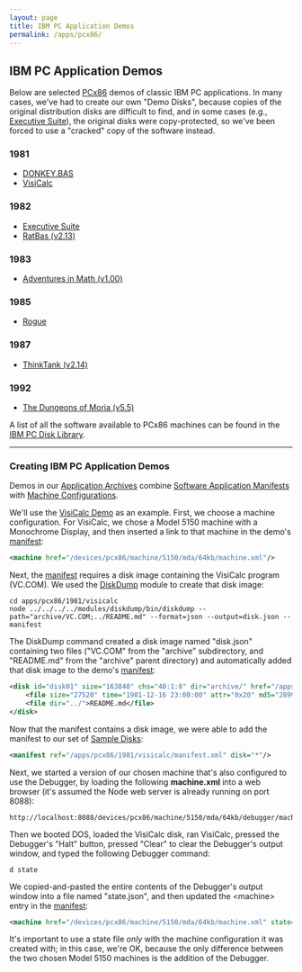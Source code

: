 ```yaml
---
layout: page
title: IBM PC Application Demos
permalink: /apps/pcx86/
---
```


IBM PC Application Demos
------------------------

Below are selected [PCx86](/docs/about/pcx86/) demos of classic IBM PC applications.  In many cases,
we've had to create our own "Demo Disks", because copies of the original distribution disks are difficult
to find, and in some cases (e.g., [Executive Suite](1982/esuite/)), the original disks were copy-protected,
so we've been forced to use a "cracked" copy of the software instead.

### 1981

* [DONKEY.BAS](1981/donkey/)
* [VisiCalc](1981/visicalc/)

### 1982

* [Executive Suite](1982/esuite/)
* [RatBas (v2.13)](1982/ratbas/)

### 1983

* [Adventures in Math (v1.00)](1983/adventmath/)

### 1985

* [Rogue](1985/rogue/)

### 1987

* [ThinkTank (v2.14)](1987/thinktank/)

### 1992

* [The Dungeons of Moria (v5.5)](1992/moria/)

A list of all the software available to PCx86 machines can be found in the [IBM PC Disk Library](/disks/pcx86/).

---

### Creating IBM PC Application Demos

Demos in our [Application Archives](/apps/) combine
[Software Application Manifests](/apps/#software-application-manifests) with
[Machine Configurations](/devices/pcx86/machine/).

We'll use the [VisiCalc Demo](1981/visicalc/) as an example.  First, we choose a machine configuration.
For VisiCalc, we chose a Model 5150 machine with a Monochrome Display, and then inserted a link to that machine
in the demo's [manifest](1981/visicalc/manifest.xml):

```xml
<machine href="/devices/pcx86/machine/5150/mda/64kb/machine.xml"/>
```

Next, the [manifest](1981/visicalc/manifest.xml) requires a disk image containing the VisiCalc program
(VC.COM).  We used the [DiskDump](/modules/diskdump/) module to create that disk image:

	cd apps/pcx86/1981/visicalc
	node ../../../../modules/diskdump/bin/diskdump --path="archive/VC.COM;../README.md" --format=json --output=disk.json --manifest
	
The DiskDump command created a disk image named "disk.json" containing two files ("VC.COM" from the "archive"
subdirectory, and "README.md" from the "archive" parent directory) and automatically added that disk image to the demo's
[manifest](1981/visicalc/manifest.xml):

```xml
<disk id="disk01" size="163840" chs="40:1:8" dir="archive/" href="/apps/pcx86/1981/visicalc/disk.json" md5="61494f998d5fb0e31e7b8bd99f1cc588" md5json="3ad82ed815725e6bd786f92a4714e84f">
    <file size="27520" time="1981-12-16 23:00:00" attr="0x20" md5="28997dfedb2440c6054d8be835be8634">VC.COM</file>
    <file dir="../">README.md</file>
</disk>
```

Now that the manifest contains a disk image, we were able to add the manifest to our set of
[Sample Disks](/disks/pcx86/samples.xml):

```xml
<manifest ref="/apps/pcx86/1981/visicalc/manifest.xml" disk="*"/>
```

Next, we started a version of our chosen machine that's also configured to use the Debugger, by loading
the following **machine.xml** into a web browser (it's assumed the Node web server is already running on port 8088):

	http://localhost:8088/devices/pcx86/machine/5150/mda/64kb/debugger/machine.xml

Then we booted DOS, loaded the VisiCalc disk, ran VisiCalc, pressed the Debugger's "Halt" button, pressed "Clear" to
clear the Debugger's output window, and typed the following Debugger command:
 
	d state

We copied-and-pasted the entire contents of the Debugger's output window into a file named "state.json", and then
updated the &lt;machine&gt; entry in the [manifest](1981/visicalc/manifest.xml):

```xml
<machine href="/devices/pcx86/machine/5150/mda/64kb/machine.xml" state="/apps/pcx86/1981/visicalc/state.json"/>
```

It's important to use a state file *only* with the machine configuration it was created with; in this case, we're OK,
because the only difference between the two chosen Model 5150 machines is the addition of the Debugger.
